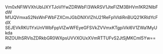 Vm0xNFlWVXhUblJXYTJoVlYwZDRWbFl3WkRSV1JteFlZM3BHVm1KR2NIbFdW
M1JQVmxaS2NsWnFWbFZXCmJGbDNXVlZhU21ReFpIVldiRnBUQ21KRldYcFdX
SEJEVkRKU1YxUnVWbFppVlZwWFEyeGFSVkZVVmxKTgpiVkl6V1ZWa1MyUkda
RlZOUlhSRVlsZDRkbGR0WXpsUVVXOUxXVmRTTUFvS2JtSjMKCml5Yw==

ate